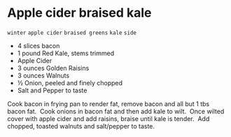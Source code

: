 # Apple cider braised kale

`winter` `apple cider` `braised greens` `kale` `side`

- 4 slices bacon
- 1 pound Red Kale, stems trimmed
- Apple Cider
- 3 ounces Golden Raisins
- 3 ounces Walnuts
- ½ Onion, peeled and finely chopped
- Salt and Pepper to taste

Cook bacon in frying pan to render fat, remove bacon and all but 1 tbs bacon fat.  Cook onions in bacon fat and then add kale to wilt.  Once wilted cover with apple cider and add raisins, braise until kale is tender.  Add chopped, toasted walnuts and salt/pepper to taste.
